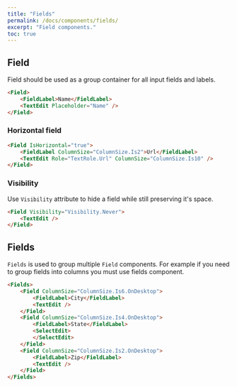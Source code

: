 ```yaml
---
title: "Fields"
permalink: /docs/components/fields/
excerpt: "Field components."
toc: true
---
```


## Field

Field should be used as a group container for all input fields and labels.

```html
<Field>
    <FieldLabel>Name</FieldLabel>
    <TextEdit Placeholder="Name" />
</Field>
```

### Horizontal field

```html
<Field IsHorizontal="true">
    <FieldLabel ColumnSize="ColumnSize.Is2">Url</FieldLabel>
    <TextEdit Role="TextRole.Url" ColumnSize="ColumnSize.Is10" />
</Field>
```

### Visibility

Use `Visibility` attribute to hide a field while still preserving it's space.

```html
<Field Visibility="Visibility.Never">
    <TextEdit />
</Field>
```

## Fields

`Fields` is used to group multiple `Field` components. For example if you need to group fields into columns you must use fields component.

```html
<Fields>
    <Field ColumnSize="ColumnSize.Is6.OnDesktop">
        <FieldLabel>City</FieldLabel>
        <TextEdit />
    </Field>
    <Field ColumnSize="ColumnSize.Is4.OnDesktop">
        <FieldLabel>State</FieldLabel>
        <SelectEdit>
        </SelectEdit>
    </Field>
    <Field ColumnSize="ColumnSize.Is2.OnDesktop">
        <FieldLabel>Zip</FieldLabel>
        <TextEdit />
    </Field>
</Fields>
```